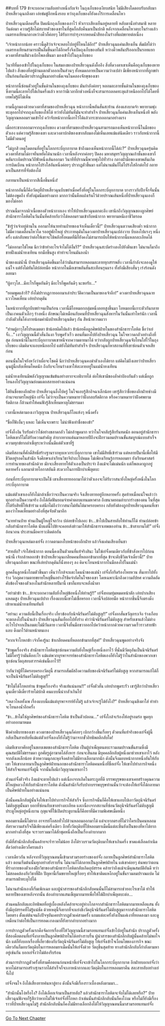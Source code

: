 ##บทที่ 179 ข้าจะบอกความลับอย่างหนึ่งกับเจ้า
ในถุงเก็บของเงียบสนิท ไม่มีเสียงใดตอบรับกลับมา ป๋ายเสี่ยวฉุนถลึงตา เอ่ยข่มขู่อีกหนึ่งรอบ ทว่าถุงเก็บของก็ยังคงไร้การเคลื่อนไหว

ป๋ายเสี่ยวฉุนเดือดปรี๊ด ปิดผนึกถุงเก็บของเอาไว้ หัวเราะเสียงเย็นอยู่หลายที หลับตานั่งทำสมาธิ หลายวันต่อมา ความรู้สึกไม่สบายตัวของเขาในที่สุดก็กลับคืนมาเป็นปกติ หลังจากเคลื่อนไหวตบะในร่างแล้ว เนตรทงเทียนกลางหว่างคิ้วก็ค่อยๆ ได้รับการบำรุงจากหยดน้ำสีทองในร่างที่แผ่ขยายต่อเนื่อง

“เจ้าหน้ากากน้อย คราวนี้ดูสิว่าเจ้าจะหลบไปอยู่ที่ไหนได้อีก!” ป๋ายเสี่ยวฉุนแค่นเสียงเย็น สัมผัสได้ว่าเนตรทงเทียนสามารถฝืนลืมขึ้นมาได้อีกครั้งจึงเปิดถุงเก็บของทันที หว่างคิ้วพลันปริออกเป็นรอยแยก ดวงตาที่สามสีม่วงเบิกโพลงขึ้นมา มองเข้าไปในถุงเก็บของ

วินาทีที่มองเข้าไปในถุงเก็บของ ในสมองของป๋ายเสี่ยวฉุนดังอื้ออึง สิ่งที่ดวงตาเขาเห็นคือถุงเก็บของหายไปแล้ว สิ่งของที่อยู่ด้านแตกตัวออกเป็นส่วนๆ ทั้งหมดกลายเป็นความว่างเปล่า มีเพียงหน้ากากที่ถูกขยำเป็นก้อนอันเดียวปรากฏขึ้นมาอย่างชัดเจนในคลองจักษุของเขา 

หน้ากากนี้ซ่อนตัวอยู่ในชั้นด้านในของถุงเก็บของ มันกำลังค่อยๆ หลอมละลายชั้นด้านในของถุงเก็บของ ซึ่งยามนี้ละลายไปได้เกินครึ่งแล้ว หากว่ามีเวลาอีกช่วงหนึ่งก็จะสามารถลอดทะลุแล้วหนีออกไปได้โดยที่เทพไม่รู้ผีไม่เห็น

ยามนี้ถูกมองด้วยดวงตาที่สามของป๋ายเสี่ยวฉุน หน้ากากนี้พลันสั่นสะท้าน ส่องแสงบาดจ้า พยายามพุ่งทะลุออกไปจากถุงเก็บของให้ได้ ทว่ายังไม่ทันที่มันจะทำสำเร็จ ป๋ายเสี่ยวฉุนก็แค่นเสียงเย็นหนึ่งที พลังวิญญาณหลอมรวมเข้าไป คว้าจับหน้ากากนี้เอาไว้ได้แล้วกระชากออกมาอย่างแรง

เมื่อกระชากออกมาจากถุงเก็บของ ดวงตาที่สามของป๋ายเสี่ยวฉุนสามารถมองเห็นหน้ากากนี้ในมือของตัวเอง แต่ความรู้สึกของเขา และดวงตาปกติของเขากลับมองไม่เห็นเลยแม้แต่นิดเดียว ราวกับหน้ากากนี้ไม่มีตัวตนอยู่

“ไม่ถูกสิ เหตุใดตอนที่อยู่ในโลกกระบี่อุกกาบาต ข้าถึงมองเห็นหน้ากากนี้ได้ล่ะ?” ป๋ายเสี่ยวฉุนครุ่นคิด ดวงตาที่สามไม่อาจยืนหยัดได้นานนัก เวลานี้หลังจากค่อยๆ ปิดลง มหาสมุทรวิญญาณเก้าชั้นของเขาก็พลันระเบิดปราณวิถีฟ้าหนึ่งเส้นออกมา วินาทีที่ปราณนี้พวยพุ่งไปทั่วร่าง กลางฝ่ามือของเขาพลันเกิดการบิดเบือน หน้ากากโปร่งใสอันหนึ่งค่อยๆ ปรากฏตัวขึ้นมา แต่ไม่นานมันก็ไม่โปร่งใสอีกต่อไป กลายมาเป็นสสารที่จับต้องได้

กลายมาเป็นหน้ากากสีเนื้อชิ้นหนึ่ง!

หน้ากากอันนี้ก็คือวัตถุที่ป๋ายเสี่ยวฉุนบีบขยำเมื่อครั้งที่อยู่ในโลกกระบี่อุกกาบาต บางราวกับปีกจั๊กจั่นนั้นไม่ต้องพูดถึง ทั้งยังนุ่มนิ่มอย่างมาก มากกว่านั้นคือแฝงเร้นไว้ด้วยปราณเส้นหนึ่งที่ป๋ายเสี่ยวฉุนเองก็มองไม่ออก

ปราณนี้มาจากผิวเนื้อของตัวหน้ากากเอง ทำให้ป๋ายเสี่ยวฉุนตกตะลึง เขานึกถึงวิญญาณของลูกศิษย์สำนักธาราโลหิตในวันนั้นที่คล้ายกับว่าได้หลอมรวมเข้ากับหน้ากาก พยายามหนีเอาชีวิตรอด

“ข้ารู้ว่าเจ้าอยู่ด้านใน ออกมาให้นายท่านป๋ายของเจ้าเห็นเดี๋ยวนี้!” ป๋ายเสี่ยวฉุนตวาดเสียงต่ำ หน้ากากไม่มีความเคลื่อนไหวใด รออยู่พักใหญ่ ประกายดุดันในดวงตาป๋ายเสี่ยวฉุนเปล่งวาบ บีบลงไปแรงๆ หนึ่งครั้ง แต่กลับพบว่าต่อให้เขาจะใช้พลังทั้งหมดที่มีก็ยังคงไม่สามารถบีบให้หน้ากากนี้แหลกละเอียดได้

“ไม่ออกมาใช่ไหม นึกว่าข้าทำอะไรเจ้าไม่ได้งั้นรึ?” ป๋ายเสี่ยวฉุนสะบัดร่างลงไปยังตีนเขา ไม่นานก็มาถึงชายฝั่งแม่น้ำทงเทียน ยกมือขึ้นสูง ทำท่าจะโยนมันลงน้ำ

น้ำของแม่น้ำนี้ ป๋ายเสี่ยวฉุนคิดขึ้นมาได้ว่ามันสามารถหลอมละลายทุกสรรพสิ่ง เวลานี้กำลังจะลองดูให้แน่ใจ แต่ยังไม่ทันได้ปล่อยมือ หน้ากากในมือเขาพลันสั่นสะเทือนรุนแรง ทั้งยังมีเสียงสั่นๆ เร่งร้อนดังลอยมา

“ผู้อาวุโส...มีอะไรก็พูดกันดีๆ มีอะไรก็พูดกันดีๆ นะขอรับ...”

“ยอมพูดแล้วรึ? ยังไม่ปรากฏกายออกมาเล่าประวัติความเป็นมาของเจ้าอีก!” ดวงตาป๋ายเสี่ยวฉุนฉายแววโหดเหี้ยม เอ่ยปากดุดัน

ในหน้ากากที่ถูกบีบขยำจนเป็นก้อน เวลานี้มีไอหมอกกลุ่มหนึ่งลอยสูงขึ้นมา ไอหมอกนี้เกาะตัวกันกลายเป็นเงาคนตัวเล็กๆ ร่างหนึ่ง ลักษณะไม่เหมือนกับคนที่ป๋ายเสี่ยวฉุนสังหารในวันนั้นเท่าไหร่นัก เวลานี้กำลังตัวสั่นโค้งกายน้อมคำนับป๋ายเสี่ยวฉุนติดๆ กัน สีหน้าหวาดผวา

“ท่านผู้อาวุโสโปรดเมตตา ข้าน้อยผิดไปแล้ว ข้าน้อยคือลูกศิษย์ฝ่ายในของสำนักธาราโลหิต ชื่อว่าเย่จั้ง...” เงาวิญญาณนี้ตัวสั่นงันงก รีบพูดรัวเร็ว ตอนที่มองไปยังป๋ายเสี่ยวฉุน ในใจหวาดกลัวอย่างถึงที่สุด ก่อนหน้านี้ในกระบี่อุกกาบาตเขาหนีจากความตายมาได้ ทว่ากลับถูกป๋ายเสี่ยวฉุนจับโยนใส่ไว้ในถุงเก็บของ เดิมคิดจะแอบหนีออกไป แต่ยังไม่ทันทำสำเร็จ ป๋ายเสี่ยวฉุนก็หาสถานที่ที่เขาซ่อนตัวเจอเสียก่อน

ตอนนั้นในใจยังหวังว่าเผื่อจะโชคดี นึกว่าป๋ายเสี่ยวฉุนคงฆ่าตัวเองได้ยาก แต่คิดไม่ถึงเลยว่าป๋ายเสี่ยวฉุนผู้นี้กลับเหี้ยมโหดนัก ถึงกับจะโยนร่างเขาให้ละลายอยู่ในแม่น้ำทงเทียน

แม่น้ำทงเทียนมีพลังวิญญาณเข้มข้นอย่างยากจะอธิบายได้ ต่อให้เขามีของล้ำค่าป้องกันตัว แต่เมื่อถูกโยนลงไปวิญญาณย่อมแตกสลายอย่างแน่นอน

ได้ยินชื่อของอีกฝ่าย ป๋ายเสี่ยวฉุนอึ้งไปครู่ ในใจแอบรู้สึกอิจฉาเล็กน้อย เขารู้สึกว่าชื่อของอีกฝ่ายช่างมีอำนาจบาตรใหญ่นัก เย่จั้ง ไม่ว่าจะเป็นความหมายว่าฝังกลบรัตติกาล หรือความหมายว่าฝังศพยามรัตติกาล ก็ล้วนทำให้คนฟังรู้สึกเหี้ยมหาญไม่ธรรมดา

เวลานี้เหล่ตามองเงาวิญญาณ ป๋ายเสี่ยวฉุนก็ไอแห้งๆ หนึ่งครั้ง

“ชื่อก็ฟังงั้นๆ แหละ ไม่เห็นจะเพราะ ไม่น่าฟังเท่าชื่อของข้า”

เย่จั้งอึ้งงัน รีบรับคำว่าใช่อย่างขลาดกลัว ไม่กล้าพูดมาก ทว่าในใจกลับรู้สึกรันทดนัก ตอนอยู่สำนักธาราโลหิตเขาก็ไม่ได้รับความสำคัญ ลำบากยากแค้นมาหลายปีถึงจะฝึกรวมลมปราณขั้นสมบูรณ์แบบสำเร็จ ความทุกข์ยากลำเข็ญระหว่างนั้นมีแต่ตัวเขาที่รู้

เดิมทีสถานที่ศักดิ์สิทธิ์สร้างฐานรากหุบเหวกระบี่อุกกาบาต เขาไม่มีสิทธิ์เข้าร่วม แต่หลายปีมานี้เพื่อให้มีชีวิตอยู่รอดในสำนัก จึงศึกษาเล่าเรียนวิชาจิปาถะไปหมด ไม่เพียงเรียนรู้การหลอมยา ยังเรียนศาสตร์การทำนายของสำนักด้วย มักจะเสี่ยงทายให้ตัวเองเป็นประจำ ถึงแม้จะไม่แม่นนัก แต่ก็พอเดาถูกอยู่หลายครั้ง แลกมาด้วยโอกาสอันดี สะดวกในการฝึกบำเพ็ญตบะ

ก่อนที่กระบี่อุกกาบาตจะเปิดใช้ เขาเสี่ยงทายออกมาได้ว่าตัวเองจะได้รับวาสนายิ่งใหญ่ครั้งหนึ่งในโลกกระบี่อุกกาบาต

แม้แต่ตัวเขาเองก็ยังไม่กล้าเชื่อว่าจะเป็นความจริง จึงเสี่ยงทายอยู่อีกหลายครั้ง สุดท้ายเมื่อแน่ใจแล้วว่าทุกอย่างเป็นความจริง ถึงได้กัดฟันยอมจ่ายค่าตอบแทนมหาศาล ถึงขนาดยอมลำบากร่างของตน ในที่สุดก็ได้รับสิทธิ์ให้เข้าร่วม แต่นึกไม่ถึงว่าวาสนาไม่ทันได้มาครอบครอง กลับยังต้องถูกป๋ายเสี่ยวฉุนคนที่เขามองว่าโหดเหี้ยมอย่างถึงที่สุดจับตัวมาอีก

“นายท่านป๋าย ท่านเป็นผู้ใหญ่ใจกว้าง ปล่อยข้าไปเถอะ ข้า...ข้าไปเป็นสายลับให้ท่านก็ได้ ท่านปล่อยข้ากลับสำนักธาราโลหิต นับแต่นี้ไปข้าจะคอยส่งข่าวมาให้สำนักธาราเทพของท่าน ข้า...ข้าสาบานได้!” เย่จั้งอ้อนวอน ประสานมือคารวะติดต่อกัน

ป๋ายเสี่ยวฉุนเหล่มองเย่จั้ง กวาดตามองใบหน้าของอีกฝ่าย แล้วจึงแค่นเสียงเย็นชา

“สายลับ? เจ้าใส่หน้ากาก ตอนนี้คงเป็นตัวตนที่แท้จริงสินะ ไม่ใช่เย่จั้งคนเดียวกับที่ข้าสังหารไปก่อนหน้านี้ เจ้ากล้าหลอกข้า ข้าป๋ายเสี่ยวฉุนเกลียดคนที่หลอกข้ามากที่สุด ข้าจะดับชีวิตเจ้าเดี๋ยวนี้!” ป๋ายเสี่ยวฉุนถลึงตา ขณะที่เอ่ยปากดุดันก็นั่งยองๆ ลง คิดจะโยนหน้ากากในมือลงไปในแม่น้ำ

ลูกคลื่นลูกหนึ่งโถมตัวขึ้นมา เห็นว่าใกล้จะแตะโดนน้ำของแม่น้ำ เย่จั้งก็กรีดร้องโหยหวน สั่นเทาไปทั้งร่าง วิกฤตความตายขยายใหญ่ขึ้นอย่างไร้ขีดจำกัดในใจของเขา โดยเฉพาะนึกถึงความอัปยศ ความอึดอัดคับข้องใจของตัวเองในสำนักหลายปีมานี้ เขาก็แทบจะหลั่งน้ำตา

“อย่าฆ่าข้า ข้า...ข้าจะบอกความลับยิ่งใหญ่ข้อหนึ่งให้ท่านรู้!!” เย่จั้งยอมทุ่มหมดหน้าตัก เอ่ยปากเสียงแหลมสูง ป๋ายเสี่ยวฉุนเบ้ปาก เรื่องแบบนี้เขาไม่เชื่อหรอก เวลานี้จึงปล่อยมือ หน้ากากชิ้นนี้จึงตรงดิ่งเข้าหาแม่น้ำทงเทียนทันที

“อย่านะ ความลับนี้เป็นเรื่องจริง เกี่ยวข้องกับนิจนิรันดร์ไม่ดับสูญ!!” เย่จั้งอกสั่นขวัญกระเจิง ร่างเกือบจะตกลงไปในน้ำแล้ว ป๋ายเสี่ยวฉุนสั่นเยือกไปทั้งร่าง คำว่านิจนิรันดร์ไม่ดับสูญ สำหรับเขาแล้วไม่ต่างอะไรไปจากเป็นอมตะไม่มีวันตาย เวลานี้จึงยื่นมือขวาออกไปคว้าหน้ากากด้วยความรวดเร็วราวสายฟ้าแลบ ดึงมาไว้ด้านหน้าตนเอง

“หากเจ้าโกหกข้า เจ้าก็คงรู้นะ ข้าเกลียดคนที่หลอกข้ามากที่สุด!” ป๋ายเสี่ยวฉุนพูดอย่างจริงจัง

“ข้าพูดเรื่องจริง สำนักธาราโลหิตซุกซ่อนความลับยิ่งใหญ่เรื่องหนึ่งเอาไว้ ที่นั่นมีวัตถุอันเป็นนิจนิรันดร์ ไม่มีใครรู้ว่ามันคืออะไร แม้แต่พวกบุรพาจารย์ของสำนักธาราโลหิตเองก็ยังไม่รู้ว่าในสำนักของพวกเขาซุกซ่อนวัตถุสยบสวรรค์เช่นนี้เอาไว้!!

ว่ากันว่าผู้ที่ได้ครอบครองวัตถุนี้ สามารถสัมผัสถึงความลับของนิจนิรันดร์ไม่ดับสูญ หากสามารถแก้ได้ก็จะเป็นนิจนิรันดร์ไม่ดับสูญ!!” 

“ข้าไม่ได้โกหกท่าน ข้าพูดเรื่องจริง จริงแท้แน่นอน!!” เย่จั้งตัวสั่น เอ่ยปากพูดระรัว เขารู้สึกว่าป๋ายเสี่ยวฉุนเดี๋ยวดีเดี๋ยวร้ายไม่ปกติ คนแบบนี้น่ากลัวเกินไป

“เหลวไหลทั้งเพ เรื่องแบบนี้แม้แต่บุรพาจารย์ยังไม่รู้ แล้วเจ้าจะรู้ได้ยังไง?” ป๋ายเสี่ยวฉุนขึงตาใส่ ทำท่าจะโยนลงน้ำอีกครั้ง

“ข้า...ข้าไม่ใช่ลูกศิษย์ของสำนักธาราโลหิต ข้าเป็นตัวปลอม...” เย่จั้งใกล้จะร้องไห้อยู่รอมร่อ พูดทุกอย่างออกมาหมด

ฟังคำอธิบายของเขา ดวงตาของป๋ายเสี่ยวฉุนก็ค่อยๆ เบิกกว้างขึ้นเรื่อยๆ ตัวตนที่แท้จริงของเย่จั้งผู้นี้ กลับเป็นสายลับที่แม้แต่ตัวเย่จั้งเองก็ยังไม่รู้ว่ามาจากขั้วอิทธิพลลึกลับใด!

เดิมทีเขาอาศัยอยู่ในขอบเขตของสำนักธาราโลหิต เป็นผู้บำเพ็ญตนตบะรวมลมปราณขั้นสามซึ่งมีคุณสมบัติไม่ธรรมดา ถูกศัตรูคู่อาฆาตไล่สังหาร ก่อนจะสิ้นลม มีบุคคลลึกลับผู้หนึ่งมาช่วยเขาเอาไว้ หลังจากลังเลเล็กน้อย ด้วยความฉุกละหุกจึงคล้ายไม่มีทางเลือกมากนัก ดังนั้นจึงมอบหน้ากากหนึ่งอันให้กับเขา ให้เขากลายมาเป็นลูกศิษย์ฝ่ายนอกของสำนักธาราโลหิตคนหนึ่งที่ชื่อเย่จั้ง ให้เขาไปทำภารกิจหนึ่งให้สำเร็จแทนเย่จั้งผู้นี้ จากนั้นก็ผนึกวิญญาณเขาเอาไว้

ส่วนเย่จั้งตัวจริง ถึงแม้จะตายไปแล้ว แต่เนื่องจากเกิดในตระกูลที่ดี บรรพบุรุษของเขาเคยสร้างคุณความดีใหญ่หลวงให้กับสำนักธาราโลหิต ดังนั้นสำนักจึงรับปากบรรพบุรุษท่านนั้นว่าจะต้องให้เย่จั้งได้กลายมาเป็นศิษย์ฝ่ายในอย่างแน่นอน

ดังนั้นคนลึกลับผู้นั้นจึงให้เขาไปทำภารกิจให้สำเร็จ ซึ่งภารกิจนั้นก็คือให้เขาแอบไปเอาวัตถุนิจนิรันดร์ไม่ดับสูญนั้นมา บอกที่ซ่อนกับเขาอย่างละเอียด และเนื่องจากสถานที่ซ่อนวัตถุนิจนิรันดร์ไม่ดับสูญมีประตูใหญ่อยู่หนึ่งบาน กุญแจที่ใช้เปิดประตูบานนี้ก็คือยาที่มีความพิเศษเม็ดหนึ่ง

หลอมยาเม็ดนี้ไม่ยาก อาจารย์โอสถทั่วไปล้วนหลอมออกมาได้ แต่จะยากตรงที่ไม่ว่าใครเป็นคนหลอมอัตราความสำเร็จก็มีเพียงแค่ครึ่งเดียว อีกทั้งวัตถุดิบที่ใช้หลอมยาเม็ดนี้แต่ละชิ้นยังเป็นของที่หาได้ยากมากอย่างถึงที่สุด จะรวบรวมมาได้สักชุดหนึ่งถือเป็นเรื่องลำบากมาก

ยังดีที่สำนักลึกลับนั้นคล้ายจะร่ำรวยไม่น้อย ถึงได้รวบรวมวัตถุดิบมาให้เขาเกินครึ่ง ขาดแค่เลือดกำเนิดสัตว์อย่างเดียวก็ครบแล้ว  

เวลาเดียวกัน หลังจากที่วิญญาณตนนี้เข้ามาสวมรอยร่างของเย่จั้ง กลายเป็นลูกศิษย์สำนักธาราโลหิตแล้ว ตอนเริ่มต้นนั้นทุกอย่างยังราบรื่น ไม่นานก็ได้กลายเป็นลูกศิษย์ฝ่ายใน แต่เขาค่อยๆ ค้นพบว่าตอนที่ร่างกายของตัวเองฝึกวิชาของสำนักธาราโลหิตกลับเกิดอุปสรรค คล้ายว่าถึงแม้จะมีคุณสมบัติอันดี ทว่าไม่สอดคล้องกับวิชาที่ฝึก ปัญหานี้เริ่มขยายใหญ่เรื่อยๆ ทำให้เขาติดแหง็กอยู่ในขั้นรวมลมปราณแปด ไม่สามารถฝ่าทะลุไปได้

ไม่นานสำนักเองก็เริ่มเพิกเฉย และผู้นำสารของสำนักลึกลับคนนั้นก็ไม่สามารถช่วยอะไรเขาได้ ทำให้หลายปีของเขาหลังจากนั้น ต้องลำบากแสนเข็ญมากมายเพื่อให้ได้ฝึกบำเพ็ญตบะต่อ...

ส่วนคนลึกลับและอิทธิพลที่อยู่เบื้องหลังก็คล้ายจะอยู่ห่างไกลจากสำนักธาราโลหิตมากมายเหลือแสน ทั้งยังมีอุปสรรคที่ไม่รู้แน่ชัด ด้วยเหตุนี้จึงยากที่จะแย่งชิงวัตถุนิจนิรันดร์ไม่ดับสูญมาจากสำนักธาราโลหิตโดยตรง ตั้งแต่ต้นจนถึงปัจจุบันเคยปรากฏตัวแค่สามครั้ง แถมแต่ละครั้งยังเป็นแค่เงาที่ทอดลงมา และดูเหมือนว่าต่อให้เป็นการทอดเงาลงมาก็ยังยากลำบากอย่างมาก

การปรากฏตัวครั้งแรกคือจัดการเรื่องที่ให้วิญญาณนี้สวมรอยแทนเย่จั้งเข้าไปอยู่ในสำนัก ปรากฏตัวครั้งที่สองคือตอนที่เย่จั้งกลายเป็นลูกศิษย์ฝ่ายในได้อย่างราบรื่น ผู้นำสารของสำนักลึกลับผู้นั้นคล้ายไม่พอใจนัก แต่ก็ยังบอกเรื่องที่เกี่ยวข้องกับวัตถุนิจนิรันดร์ไม่ดับสูญ ให้เย่จั้งเข้าใจเงื่อนไขของภารกิจ ขณะเดียวกันก็มอบวัตถุดิบในการหลอมยาเม็ดนั้นให้เย่จั้งด้วย วัตถุชิ้นสุดท้าย ทางสำนักลึกลับก็กำลังตามหาอยู่เช่นกัน บอกเย่จั้งว่าไม่ต้องรีบร้อน

ส่วนการปรากฏตัวครั้งที่สามคือตอนก่อนหน้าที่เย่จั้งจะเข้าไปในโลกกระบี่อุกกาบาต อีกฝ่ายบอกเย่จั้งว่าหากไม่สามารถสร้างฐานรากได้สำเร็จก็จะเอาหน้ากากและวัตถุดิบในการหลอมยาคืน สละสายลับอย่างเย่จั้งไป

เย่จั้งจนใจ ถึงได้เสี่ยงทายค้นหาลู่ทาง ดังนั้นจึงมีเรื่องราวเบื้องหลังตามมา...

“สำนักนั้นโง่หรือไง? ถึงได้เลือกเจ้ามาเป็นสายลับ? แล้วสำนักธาราโลหิตจะจับไม่ได้เลยหรือ?” ป๋ายเสี่ยวฉุนฟังจบก็รู้สึกว่าหากไม่ใช่เจ้าเย่จั้งที่โกหก ถ้าเช่นนั้นสำนักลึกลับนั่นก็คงโง่งม หรือไม่ก็ยังมีเรื่องราวที่ป๋ายเสี่ยวฉุนไม่รู้ สำนักลึกลับนั่นก็คงไม่มีทางเลือกถึงได้ให้วิญญาณตนนี้มาสวมรอยแทนเย่จั้ง 


---------------------------------------------------------------


[Go To Next Chapter]( ./180.md)